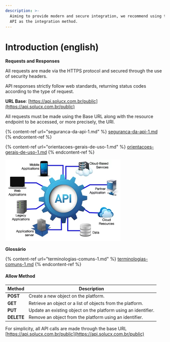```yaml
---
description: >-
  Aiming to provide modern and secure integration, we recommend using the Solucx
  API as the integration method.
---
```


# Introduction (english)

**Requests and Responses**

All requests are made via the HTTPS protocol and secured through the use of security headers.

API responses strictly follow web standards, returning status codes according to the type of request.

**URL Base**: [https://api.solucx.com.br/public](https://api.solucx.com.br/public)

All requests must be made using the Base URL along with the resource endpoint to be accessed, or more precisely, the URI.

{% content-ref url="seguranca-da-api-1.md" %}
[seguranca-da-api-1.md](seguranca-da-api-1.md)
{% endcontent-ref %}

{% content-ref url="orientacoes-gerais-de-uso-1.md" %}
[orientacoes-gerais-de-uso-1.md](orientacoes-gerais-de-uso-1.md)
{% endcontent-ref %}

![SoluCX API Integration Flows](.gitbook/assets/api-integration.png)

**Glossário**

{% content-ref url="terminologias-comuns-1.md" %}
[terminologias-comuns-1.md](terminologias-comuns-1.md)
{% endcontent-ref %}

#### Allow Method

| Method     | Description                                                    |
| ---------- | -------------------------------------------------------------- |
| **POST**   | Create a new object on the platform.                           |
| **GET**    | Retrieve an object or a list of objects from the platform.     |
| **PUT**    | Update an existing object on the platform using an identifier. |
| **DELETE** | Remove an object from the platform using an identifier.        |

For simplicity, all API calls are made through the base URL [https://api.solucx.com.br/public](https://api.solucx.com.br/public)
